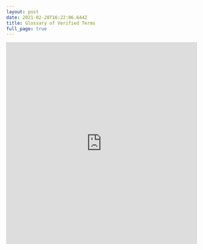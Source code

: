 ```yaml
---
layout: post
date: 2021-02-28T16:22:06.644Z
title: Glossary of Verified Terms
full_page: true
---
```

<iframe class="airtable-embed" src="https://airtable.com/embed/shrH2Mwv3xAPuwwQw?backgroundColor=red&viewControls=on" frameborder="0" onmousewheel="" width="100%" height="533" style="background: transparent; border: 1px solid #ccc;"></iframe>